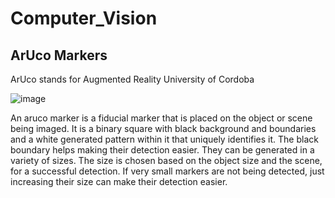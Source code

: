 # Computer_Vision


## ArUco Markers

ArUco stands for Augmented Reality University of Cordoba

![image](https://user-images.githubusercontent.com/90817926/210152092-f2c9666a-c0c6-4c36-b0ef-5f7ffa2ad32f.png)

An aruco marker is a fiducial marker that is placed on the object or scene being imaged. It is a binary square with black background and boundaries and a white generated pattern within it that uniquely identifies it. The black boundary helps making their detection easier. They can be generated in a variety of sizes. The size is chosen based on the object size and the scene, for a successful detection. If very small markers are not being detected, just increasing their size can make their detection easier.
